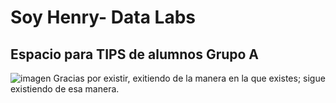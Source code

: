 # Soy Henry- Data Labs

## Espacio para TIPS de alumnos Grupo A

![imagen](https://blog.soyhenry.com/content/images/size/w1000/2022/04/Data2_logo.png)
    Gracias por existir, exitiendo de la manera en la que existes; sigue existiendo de esa manera.
